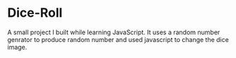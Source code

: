 # Dice-Roll

A small project I built while learning JavaScript. It uses a random number genrator to produce random number and used javascript to change the dice image.
